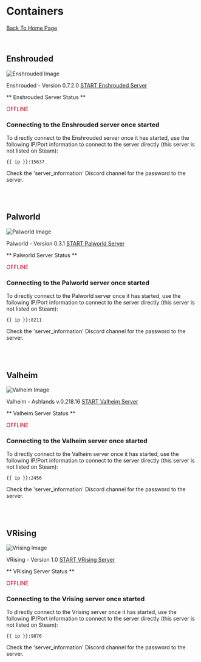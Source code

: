 # Containers

[Back To Home Page](/)

<br>

## Enshrouded

![Enshrouded Image](/images/enshrouded.png)

Enshrouded - Version 0.7.2.0      [START Enshrouded Server](/start_enshrouded)

** Enshrouded Server Status **

<div style="color: #bf0622; display: inline;">OFFLINE</div>


### Connecting to the Enshrouded server once started

To directly connect to the Enshrouded server once it has started, use the following IP/Port information to connect to the server directly (this server is not listed on Steam):

``` {{ ip }}:15637 ```

Check the 'server_information' Discord channel for the password to the server.

<br>
<br>

## Palworld

![Palworld Image](/images/palworld.png)

Palworld - Version 0.3.1      [START Palworld Server](/start_palworld)

** Palworld Server Status **

<div style="color: #bf0622; display: inline;">OFFLINE</div>


### Connecting to the Palworld server once started

To directly connect to the Palworld server once it has started, use the following IP/Port information to connect to the server directly (this server is not listed on Steam):

``` {{ ip }}:8211 ```

Check the 'server_information' Discord channel for the password to the server.

<br>
<br>

## Valheim

![Valheim Image](/images/valheim.png)

Valheim - Ashlands v.0.218.16       [START Valheim Server](/start_valheim)

** Valheim Server Status **

<div style="color: #bf0622; display: inline;">OFFLINE</div>


### Connecting to the Valheim server once started

To directly connect to the Valheim server once it has started, use the following IP/Port information to connect to the server directly (this server is not listed on Steam):

``` {{ ip }}:2456 ```

Check the 'server_information' Discord channel for the password to the server.

<br>
<br>

## VRising

![Vrising Image](/images/vrising.png)

VRising - Version 1.0      [START VRising Server](/start_vrising)

** VRising Server Status **

<div style="color: #bf0622; display: inline;">OFFLINE</div>


### Connecting to the Vrising server once started

To directly connect to the Vrising server once it has started, use the following IP/Port information to connect to the server directly (this server is not listed on Steam):

``` {{ ip }}:9876 ```

Check the 'server_information' Discord channel for the password to the server.